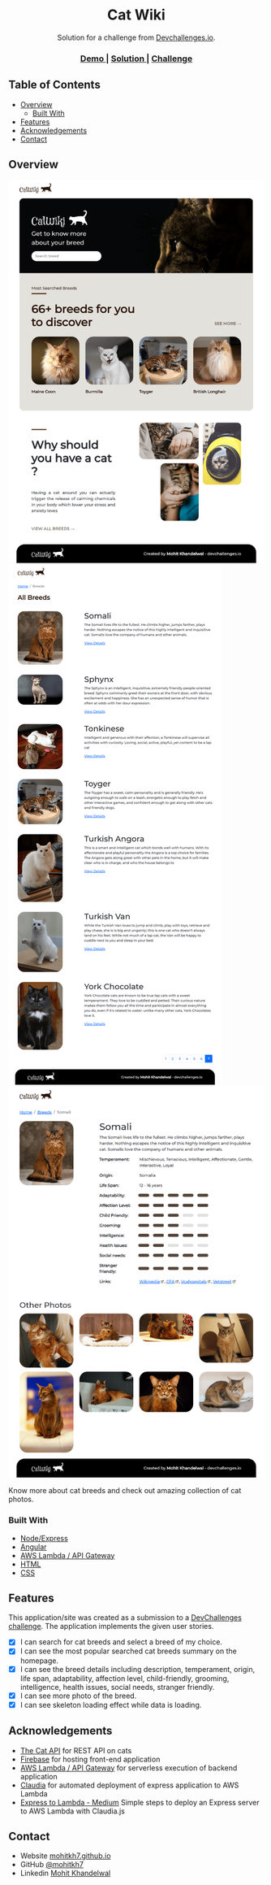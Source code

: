 <!-- Please update value in the {}  -->

<h1 align="center">Cat Wiki</h1>

<div align="center">
   Solution for a challenge from  <a href="http://devchallenges.io" target="_blank">Devchallenges.io</a>.
</div>

<div align="center">
  <h3>
    <a href="https://mohitkh7-devchallenge-solution.web.app/full-stack-developer/challenge3-cat-wiki/">
      Demo
    </a>
    <span> | </span>
    <a href="https://github.com/mohitkh7/devchallenges-solution/tree/master/full-stack-developer/challenge3-cat-wiki/">
      Solution
    </a>
    <span> | </span>
    <a href="https://devchallenges.io/challenges/f4NJ53rcfgrP6sBMD2jt">
      Challenge
    </a>
  </h3>
</div>

<!-- TABLE OF CONTENTS -->

## Table of Contents

- [Overview](#overview)
  - [Built With](#built-with)
- [Features](#features)
- [Acknowledgements](#acknowledgements)
- [Contact](#contact)

<!-- OVERVIEW -->

## Overview

![screenshot cat wiki home](./screenshots/cat-wiki-home.png)
![screenshot cat wiki list](./screenshots/cat-wiki-list.png)
![screenshot cat wiki details](./screenshots/cat-wiki-details.png)

Know more about cat breeds and check out amazing collection of cat photos.

### Built With

<!-- This section should list any major frameworks that you built your project using. Here are a few examples.-->
- [Node/Express](https://expressjs.com/)
- [Angular](https://angular.io)
- [AWS Lambda / API Gateway](https://aws.amazon.com/)
- [HTML](https://developer.mozilla.org/en-US/docs/Web/HTML)
- [CSS](https://developer.mozilla.org/en-US/docs/Web/CSS)

## Features

<!-- List the features of your application or follow the template. Don't share the figma file here :) -->

This application/site was created as a submission to a [DevChallenges challenge](https://devchallenges.io/challenges/f4NJ53rcfgrP6sBMD2jt). The application implements the given user stories.

- [x] I can search for cat breeds and select a breed of my choice.
- [x] I can see the most popular searched cat breeds summary on the homepage.
- [x] I can see the breed details including description, temperament, origin, life span, adaptability, affection level, child-friendly, grooming, intelligence, health issues, social needs, stranger friendly.
- [x] I can see more photo of the breed.
- [x] I can see skeleton loading effect while data is loading.

## Acknowledgements

- [The Cat API](https://thecatapi.com) for REST API on cats
- [Firebase](https://firebase.google.com/) for hosting front-end application
- [AWS Lambda / API Gateway](https://aws.amazon.com/) for serverless execution of backend application
- [Claudia](https://claudiajs.com/) for automated deployment of express application to AWS Lambda
- [Express to Lambda - Medium](https://medium.com/@johndyer24/simple-steps-to-deploy-an-express-server-to-aws-lambda-with-claudia-js-26c25f8745b5) Simple steps to deploy an Express server to AWS Lambda with Claudia.js

## Contact

- Website [mohitkh7.github.io](http://mohitkh7.github.io/)
- GitHub [@mohitkh7](https://github.com/mohitkh7)
- Linkedin [Mohit Khandelwal](https://www.linkedin.com/in/mohitkh7)